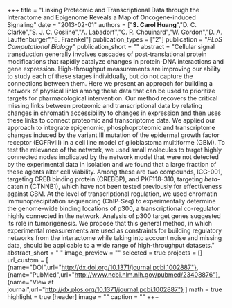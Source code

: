 +++
title = "Linking Proteomic and Transcriptional Data through the Interactome and Epigenome Reveals a Map of Oncogene-induced Signaling"
date = "2013-02-01"
authors = ["**S. Carol Huang**","D. C. Clarke","S. J. C. Gosline","A. Labadorf","C. R. Chouinard","W. Gordon","D. A. Lauffenburger","E. Fraenkel"]
publication_types = ["2"]
publication = "_PLoS Computational Biology_"
publication_short = ""
abstract = "Cellular signal transduction generally involves cascades of post-translational protein modifications that rapidly catalyze changes in protein-DNA interactions and gene expression. High-throughput measurements are improving our ability to study each of these stages individually, but do not capture the connections between them. Here we present an approach for building a network of physical links among these data that can be used to prioritize targets for pharmacological intervention. Our method recovers the critical missing links between proteomic and transcriptional data by relating changes in chromatin accessibility to changes in expression and then uses these links to connect proteomic and transcriptome data. We applied our approach to integrate epigenomic, phosphoproteomic and transcriptome changes induced by the variant III mutation of the epidermal growth factor receptor (EGFRvIII) in a cell line model of glioblastoma multiforme (GBM). To test the relevance of the network, we used small molecules to target highly connected nodes implicated by the network model that were not detected by the experimental data in isolation and we found that a large fraction of these agents alter cell viability. Among these are two compounds, ICG-001, targeting CREB binding protein (CREBBP), and PKF118-310, targeting $beta$-catenin (CTNNB1), which have not been tested previously for effectiveness against GBM. At the level of transcriptional regulation, we used chromatin immunoprecipitation sequencing (ChIP-Seq) to experimentally determine the genome-wide binding locations of p300, a transcriptional co-regulator highly connected in the network. Analysis of p300 target genes suggested its role in tumorigenesis. We propose that this general method, in which experimental measurements are used as constraints for building regulatory networks from the interactome while taking into account noise and missing data, should be applicable to a wide range of high-throughput datasets."
abstract_short = " "
image_preview = ""
selected = true
projects = []
url_custom = [ {name="DOI",url="http://dx.doi.org/10.1371/journal.pcbi.1002887"},
{name="PubMed",url="http://www.ncbi.nlm.nih.gov/pubmed/23408876"},
{name="View at journal",url="http://dx.plos.org/10.1371/journal.pcbi.1002887"}
 ] 
math = true
highlight = true
[header]
image = ""
caption = ""
+++

